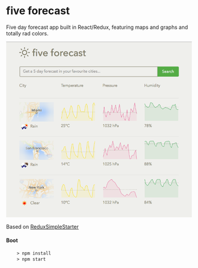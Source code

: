 # five forecast

Five day forecast app built in React/Redux, featuring maps and graphs and totally rad colors.

![Screenshot](/screenshot.png?raw=true "Screenshot")

Based on [ReduxSimpleStarter](https://github.com/StephenGrider/ReduxSimpleStarter)

#### Boot
```
	> npm install
	> npm start
```
